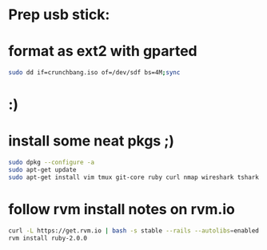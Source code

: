 # Prep usb stick:
# format as ext2 with gparted
```sh
sudo dd if=crunchbang.iso of=/dev/sdf bs=4M;sync
```
# :)

# install some neat pkgs ;)
```sh
sudo dpkg --configure -a
sudo apt-get update
sudo apt-get install vim tmux git-core ruby curl nmap wireshark tshark meld wget finch gpsd gpsd-clients
```

# follow rvm install notes on rvm.io
```sh
curl -L https://get.rvm.io | bash -s stable --rails --autolibs=enabled 
rvm install ruby-2.0.0
```
